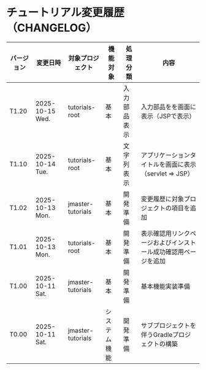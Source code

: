 # チュートリアル変更履歴（CHANGELOG）

<!--
| T3.23 | 2025-00-00 Day. | カテゴリ管理 | カテゴリ削除 | 商品カテゴリを削除（カテゴリ削除） |
| T3.22 | 2025-00-00 Day. | カテゴリ管理 | カテゴリ更新 | 商品カテゴリを変更（カテゴリ更新） |
| T3.21 | 2025-00-00 Day. | カテゴリ管理 | カテゴリ登録 | 新しい商品カテゴリを追加（カテゴリ登録） |
| T3.13 | 2025-00-00 Day. | 商品管理 | 商品削除 | 商品を削除（商品削除） |
| T3.12 | 2025-00-00 Day. | 商品管理 | 商品更新 | 商品情報を変更（商品更新） |
| T3.11 | 2025-00-00 Day. | 商品管理 | 商品登録 | 新しい商品を追加（商品登録） |
| T2.40 | 2025-00-00 Day. | 商品管理 | 商品範囲検索 | 範囲指定による検索結果を表示（範囲検索結果一覧） |
| T2.30 | 2025-00-00 Day. | 商品管理 | 商品キーワード検索 | キーワード入力による検索結果を表示（キーワード検索結果一覧） |
| T2.20 | 2025-00-00 Day. | 商品管理 | 商品並べ替え検索 | 並べ替え指定による検索結果を表示（並べ替え検索結果一覧） |
| T2.10 | 2025-00-00 Day. | 商品管理 | 商品カテゴリ検索 | 選択入力値による商品検索結果を表示（リンクによるカテゴリ検索結果一覧） |
| T1.40 | 2025-00-00 Day. | 基本 | 画面遷移表示 | 入力内容を遷移先画面に表示（入力画面のボタンクリックによる遷移） |
| T1.30 | 2025-00-00 Day. | 基本 | 入力部品表示 | 入力画面を画面に表示（入力部品を配置したページを表示） |
-->
| バージョン | 変更日時 | 対象プロジェクト | 機能対象 | 処理分類 | 内容 |
|-----------|---------|-----------------|---------|----------|------|
| T1.20 | 2025-10-15 Wed. | tutorials-root    | 基本 | 入力部品表示 | 入力部品をを画面に表示（JSPで表示）                         |
| T1.10 | 2025-10-14 Tue. | tutorials-root    | 基本 | 文字列表示   | アプリケーションタイトルを画面に表示（servlet ⇒ JSP）       |
| T1.02 | 2025-10-13 Mon. | jmaster-tutorials | 基本 | 開発準備     | 変更履歴に対象プロジェクトの項目を追加                       |
| T1.01 | 2025-10-13 Mon. | tutorials-root    | 基本 | 開発準備     | 表示確認用リンクページおよびインストール成功確認用ページを追加 |
| T1.00 | 2025-10-11 Sat. | jmaster-tutorials | 基本 | 開発準備     | 基本機能実装準備                                           |
| T0.00 | 2025-10-11 Sat. | jmaster-tutorials | システム機能        | 開発準備 | サブプロジェクトを伴うGradleプロジェクトの構築     |


<!--
gradle.propertiesの変更（必要があれば忘れずに！）

org.gradle.java.home=C:/pleiades/2025-09/java/21
                                 ^^^^^^^^^^^^^^^ ここが変更部分（これはpleiades 2025-09版にバンドルのJava21を使っている場合の設定）
-->